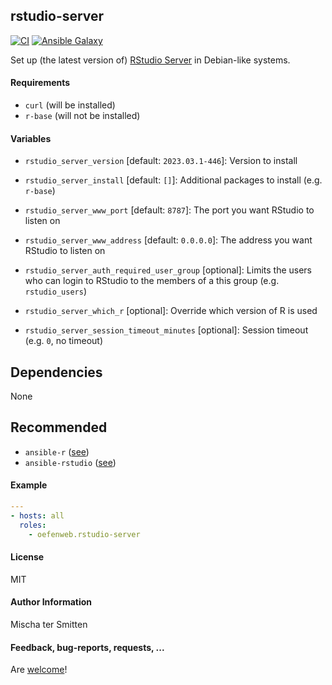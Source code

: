 ## rstudio-server

[![CI](https://github.com/Oefenweb/ansible-rstudio-server/workflows/CI/badge.svg)](https://github.com/Oefenweb/ansible-rstudio-server/actions?query=workflow%3ACI)
[![Ansible Galaxy](http://img.shields.io/badge/ansible--galaxy-rstudio--server-blue.svg)](https://galaxy.ansible.com/Oefenweb/rstudio_server/)

Set up (the latest version of) [RStudio Server](https://www.rstudio.com/products/rstudio/download-server/) in Debian-like systems.

#### Requirements

* `curl` (will be installed)
* `r-base` (will not be installed)

#### Variables

* `rstudio_server_version` [default: `2023.03.1-446`]: Version to install
* `rstudio_server_install` [default: `[]`]: Additional packages to install (e.g. `r-base`)

* `rstudio_server_www_port` [default: `8787`]: The port you want RStudio to listen on
* `rstudio_server_www_address` [default: `0.0.0.0`]: The address you want RStudio to listen on
* `rstudio_server_auth_required_user_group` [optional]: Limits the users who can login to RStudio to the members of a this group (e.g. `rstudio_users`)
* `rstudio_server_which_r` [optional]: Override which version of R is used
* `rstudio_server_session_timeout_minutes` [optional]: Session timeout (e.g. `0`, no timeout)

## Dependencies

None

## Recommended

* `ansible-r` ([see](https://github.com/Oefenweb/ansible-r))
* `ansible-rstudio` ([see](https://github.com/Oefenweb/ansible-rstudio))

#### Example

```yaml
---
- hosts: all
  roles:
    - oefenweb.rstudio-server
```

#### License

MIT

#### Author Information

Mischa ter Smitten

#### Feedback, bug-reports, requests, ...

Are [welcome](https://github.com/Oefenweb/ansible-rstudio-server/issues)!

